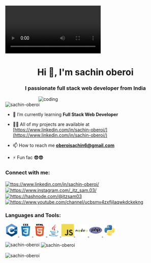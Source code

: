 ![logo](https://github.com/sachin-oberoi/sachin-oberoi/blob/main/Sparkle.mp4)
<h1 align="center">Hi 👋, I'm sachin oberoi</h1>
<h3 align="center">I passionate full stack web developer from India</h3>
<img align="right"alt="coding"width="400"src="https://i.pinimg.com/originals/ef/2d/b0/ef2db0885d94fd149a4b7914923bb2a3.gif">
<p align="left"> <img src="https://komarev.com/ghpvc/?username=sachin-oberoi&label=Profile%20views&color=0e75b6&style=flat" alt="sachin-oberoi" /> </p>

- 🌱 I’m currently learning **Full Stack Web Developer**

- 👨‍💻 All of my projects are available at [https://www.linkedin.com/in/sachin-oberoi/](https://www.linkedin.com/in/sachin-oberoi/)

- 📫 How to reach me **oberoisachin6@gmail.com**

- ⚡ Fun fac **😎😎**

<h3 align="left">Connect with me:</h3>
<p align="left">
<a href="https://linkedin.com/in/ttps://www.linkedin.com/in/sachin-oberoi/" target="blank"><img align="center" src="https://raw.githubusercontent.com/rahuldkjain/github-profile-readme-generator/master/src/images/icons/Social/linked-in-alt.svg" alt="ttps://www.linkedin.com/in/sachin-oberoi/" height="30" width="40" /></a>
<a href="https://instagram.com/https://www.instagram.com/_itz_sam.03/" target="blank"><img align="center" src="https://raw.githubusercontent.com/rahuldkjain/github-profile-readme-generator/master/src/images/icons/Social/instagram.svg" alt="https://www.instagram.com/_itz_sam.03/" height="30" width="40" /></a>
<a href="https://hashnode.com/https://hashnode.com/@itzsam03" target="blank"><img align="center" src="https://raw.githubusercontent.com/rahuldkjain/github-profile-readme-generator/master/src/images/icons/Social/hashnode.svg" alt="https://hashnode.com/@itzsam03" height="30" width="40" /></a>
<a href="https://www.youtube.com/c/https://www.youtube.com/channel/ucbsmv4zxfjilaqwkdckekng" target="blank"><img align="center" src="https://raw.githubusercontent.com/rahuldkjain/github-profile-readme-generator/master/src/images/icons/Social/youtube.svg" alt="https://www.youtube.com/channel/ucbsmv4zxfjilaqwkdckekng" height="30" width="40" /></a>
</p>

<h3 align="left">Languages and Tools:</h3>
<p align="left"> <a href="https://www.w3schools.com/cpp/" target="_blank" rel="noreferrer"> <img src="https://raw.githubusercontent.com/devicons/devicon/master/icons/cplusplus/cplusplus-original.svg" alt="cplusplus" width="40" height="40"/> </a> <a href="https://www.w3schools.com/css/" target="_blank" rel="noreferrer"> <img src="https://raw.githubusercontent.com/devicons/devicon/master/icons/css3/css3-original-wordmark.svg" alt="css3" width="40" height="40"/> </a> <a href="https://www.w3.org/html/" target="_blank" rel="noreferrer"> <img src="https://raw.githubusercontent.com/devicons/devicon/master/icons/html5/html5-original-wordmark.svg" alt="html5" width="40" height="40"/> </a> <a href="https://www.java.com" target="_blank" rel="noreferrer"> <img src="https://raw.githubusercontent.com/devicons/devicon/master/icons/java/java-original.svg" alt="java" width="40" height="40"/> </a> <a href="https://developer.mozilla.org/en-US/docs/Web/JavaScript" target="_blank" rel="noreferrer"> <img src="https://raw.githubusercontent.com/devicons/devicon/master/icons/javascript/javascript-original.svg" alt="javascript" width="40" height="40"/> </a> <a href="https://nodejs.org" target="_blank" rel="noreferrer"> <img src="https://raw.githubusercontent.com/devicons/devicon/master/icons/nodejs/nodejs-original-wordmark.svg" alt="nodejs" width="40" height="40"/> </a> <a href="https://www.php.net" target="_blank" rel="noreferrer"> <img src="https://raw.githubusercontent.com/devicons/devicon/master/icons/php/php-original.svg" alt="php" width="40" height="40"/> </a> <a href="https://www.python.org" target="_blank" rel="noreferrer"> <img src="https://raw.githubusercontent.com/devicons/devicon/master/icons/python/python-original.svg" alt="python" width="40" height="40"/> </a> </p>

<p><img align="left" src="https://github-readme-stats.vercel.app/api/top-langs?username=sachin-oberoi&show_icons=true&locale=en&layout=compact" alt="sachin-oberoi" /></p>

<p>&nbsp;<img align="center" src="https://github-readme-stats.vercel.app/api?username=sachin-oberoi&show_icons=true&locale=en" alt="sachin-oberoi" /></p>

<p><img align="center" src="https://github-readme-streak-stats.herokuapp.com/?user=sachin-oberoi&" alt="sachin-oberoi" /></p>


